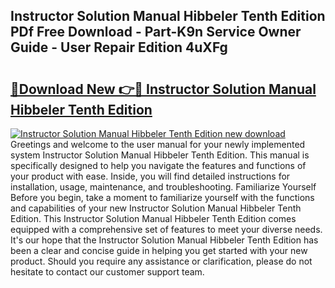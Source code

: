## Instructor Solution Manual Hibbeler Tenth Edition PDf Free Download - Part-K9n Service Owner Guide - User Repair Edition 4uXFg

# <h2><a href="http://bc7636.oget.top/?id=Instructor+Solution+Manual+Hibbeler+Tenth+Edition">🔗Download New 👉🔴 Instructor Solution Manual Hibbeler Tenth Edition</a></h2>

[![Instructor Solution Manual Hibbeler Tenth Edition new download](https://i.imgur.com/5g1atiW.png)](http://bc7636.oget.top/?id=Instructor+Solution+Manual+Hibbeler+Tenth+Edition)
Greetings and welcome to the user manual for your newly implemented system Instructor Solution Manual Hibbeler Tenth Edition. This manual is specifically designed to help you navigate the features and functions of your product with ease. Inside, you will find detailed instructions for installation, usage, maintenance, and troubleshooting. Familiarize Yourself Before you begin, take a moment to familiarize yourself with the functions and capabilities of your new Instructor Solution Manual Hibbeler Tenth Edition. This Instructor Solution Manual Hibbeler Tenth Edition comes equipped with a comprehensive set of features to meet your diverse needs. It's our hope that the Instructor Solution Manual Hibbeler Tenth Edition has been a clear and concise guide in helping you get started with your new product. Should you require any assistance or clarification, please do not hesitate to contact our customer support team.
